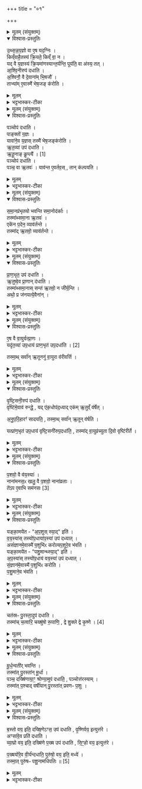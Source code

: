 +++
title = "०१"

+++

<details><summary>मूलम् (संयुक्तम्)</summary>

उ॒थ्स॒न्न॒य॒ज्ञो वा ए॒ष यद॒ग्निᳵ किव्ँवाहै॒तस्य॑ क्रि॒यते॒ किव्ँवा॒ न यद्वै य॒ज्ञस्य॑ क्रि॒यमा॑णस्यान्त॒र्यन्ति॒ पूय॑ति॒ वा अ॑स्य॒ तदा॑श्वि॒नीरुप॑ दधात्य॒श्विनौ॒ वै दे॒वाना॑म्भि॒षजौ॒ ताभ्या॑मे॒वास्मै॑ भेष॒जङ्क॑रोति॒
</details>

<details open><summary>विश्वास-प्रस्तुतिः</summary>

उ॒थ्स॒न्न॒य॒ज्ञो वा ए॒ष यद॒ग्निः ।  
किव्ँवाहै॒तस्य॑ क्रि॒यते॒ किव्ँ वा॒ न ।  
यद् वै य॒ज्ञस्य॑ क्रि॒यमा॑णस्यान्त॒र्यन्ति॒ पूय॑ति॒ वा अ॑स्य॒ तत् ।  
आ॒श्वि॒नीरुप॑ दधाति ।  
अ॒श्विनौ॒ वै दे॒वाना॑म् भि॒षजौ॑ ।  
ताभ्या॑म् ए॒वास्मै॑ भेष॒जङ् क॑रोति ।  
</details>

<details><summary>मूलम्</summary>

उ॒थ्स॒न्न॒य॒ज्ञो वा ए॒ष यद॒ग्निः ।  
किव्ँवाहै॒तस्य॑ क्रि॒यते॒ किव्ँ वा॒ न ।  
यद् वै य॒ज्ञस्य॑ क्रि॒यमा॑णस्यान्त॒र्यन्ति॒ पूय॑ति॒ वा अ॑स्य॒ तत् ।  
आ॒श्वि॒नीरुप॑ दधाति ।  
अ॒श्विनौ॒ वै दे॒वाना॑म् भि॒षजौ॑ ।  
ताभ्या॑म् ए॒वास्मै॑ भेष॒जङ् क॑रोति ।  
</details>

<details><summary>भट्टभास्कर-टीका</summary>

1उक्ता प्रथमा चितिः । इदानीं द्वितीयस्यां चितौ आश्विनीर्विधातुमाह - उत्सन्नयज्ञ इत्यादि ॥ अतः परमग्निकाण्डमेव । उत्सन्नयज्ञः । शाकपार्थिवादिः । अग्नौ भूयिष्ठं कर्मोत्सन्नं भवति कार्त्स्न्येन कर्तुमशक्यत्वात् । तस्मात् एतस्य किं कर्तव्यं क्रियते किं वाऽकर्तव्यमेव क्रियते इति को ज्ञातुं अर्हति । अहेति पक्षे । यच्च यज्ञस्य क्रियमाणस्य कार्त्स्न्येन निवर्तयितुं प्रारब्धस्य सम्बन्धिनः अन्तर्यन्ति नाशयन्ति । प्रमादादननुष्ठानमेव नाशः ।'अन्तरपरिग्रहे' इति गतित्वात् 'तिङि चोदात्तवति' इत्यन्तश्शब्दस्य अनुदात्तत्वम् । 'यद्वृत्तान्नित्यम्' इति आख्यातं न निहन्यते । तदाऽस्य अङ्गं पूयति विशीर्यते दुष्टं पच्यते भिषजा चिकित्सितव्यं भवति । पूयी विशरणे । आश्विनीरिति । 'ध्रुवक्षितिः' इत्याद्याः । अश्विमानुपधान आसामिति 'अश्विमानण्' इत्यण्प्रत्ययः । अश्विनावित्यादि । गतम् ॥
</details>

<details><summary>मूलम् (संयुक्तम्)</summary>

पञ्चोप॑ दधाति॒ पाङ्क्तो॑ य॒ज्ञो यावा॑ने॒व य॒ज्ञस्तस्मै॑ भेष॒जङ्क॑रोत्यृत॒व्या॑ उप॑ दधात्यृतू॒नाङ्कॢप्त्यै॑ [1]  
पञ्चोप॑ दधाति पञ्च॒ वा ऋ॒तवो॒ याव॑न्त ए॒वर्तव॒स्तान्क॑ल्पयति
</details>

<details open><summary>विश्वास-प्रस्तुतिः</summary>

पञ्चोप॑ दधाति ।  
पाङ्क्तो॑ य॒ज्ञः ।  
यावा॑ने॒व य॒ज्ञस् तस्मै॑ भेष॒जङ्क॑रोति ।  
ऋ॒त॒व्या॑ उप॑ दधाति ।  
ऋ॒तू॒नाङ् कॢप्त्यै॑ । [1]  
पञ्चोप॑ दधाति ।  
पञ्च॒ वा ऋ॒तवः॑ ।
याव॑न्त ए॒वर्तव॒स् , तान् क॑ल्पयति ।  
</details>

<details><summary>मूलम्</summary>

पञ्चोप॑ दधाति ।  
पाङ्क्तो॑ य॒ज्ञः ।  
यावा॑ने॒व य॒ज्ञस् तस्मै॑ भेष॒जङ्क॑रोति ।  
ऋ॒त॒व्या॑ उप॑ दधाति ।  
ऋ॒तू॒नाङ् कॢप्त्यै॑ । [1]  
पञ्चोप॑ दधाति ।  
पञ्च॒ वा ऋ॒तवः॑ ।
याव॑न्त ए॒वर्तव॒स् , तान् क॑ल्पयति ।  
</details>

<details><summary>भट्टभास्कर-टीका</summary>

2पञ्चेति ॥ एकैका दिक्षु एका मध्ये । पाङ्क्तत्वमुक्तम् । ऋतव्या इति । ऋतुमता मन्त्रेणोपधेयाः । पूर्ववत् यत् । 'सजूर् ऋतुभिस्सजूर्विधाभित्स्सजूर्वसुभिः' इत्याद्याः । कॢप्त्यै अविपर्यरतधर्मतायै । पञ्चेति । एकैका दिक्षु एकां मध्ये । पञ्च वा इति । हेमन्तशिशिरयोरेकत्वात् ॥
</details>

<details><summary>मूलम् (संयुक्तम्)</summary>

समा॒नप्र॑भृतयो भवन्ति समा॒नोद॑र्का॒स्तस्मा॑थ्समा॒ना ऋ॒तव॒ एके॑न प॒देन॒ व्याव॑र्तन्ते॒ तस्मा॑दृ॒तवो॒ व्याव॑र्तन्ते
</details>

<details open><summary>विश्वास-प्रस्तुतिः</summary>

स॒मा॒नप्र॑भृतयो भवन्ति समा॒नोद॑र्काः ।  
तस्मा॑थ्समा॒ना ऋ॒तवः॑ ।  
एके॑न प॒देन॒ व्याव॑र्तन्ते ।  
तस्मा॑द् ऋ॒तवो॒ व्याव॑र्तन्ते ।  
</details>

<details><summary>मूलम्</summary>

स॒मा॒नप्र॑भृतयो भवन्ति समा॒नोद॑र्काः ।  
तस्मा॑थ्समा॒ना ऋ॒तवः॑ ।  
एके॑न प॒देन॒ व्याव॑र्तन्ते ।  
तस्मा॑द् ऋ॒तवो॒ व्याव॑र्तन्ते ।  
</details>

<details><summary>भट्टभास्कर-टीका</summary>

3समानप्रभृतय इति ॥ एकप्रारम्भा एकसमाप्तय इत्यर्थः । तस्मान्मध्ये (दोषं) एकं पदं व्यावर्तते तासां, यथा - सजूरादिकं वसुभी रुद्रैरादित्यैः विश्वैर्देवैरिति । सर्वमन्यत्समानं, यथा - सजूर् ऋतुभिस्सजूर्विधाभिः' इति सर्वासां प्रभृतिः । 'सजूर्देवैर्वयोनाथैः' इत्यादि सर्वासामुदर्कः । तस्मादित्यादि । मन्त्राणां अत्यन्तसाम्यात् ऋतवोऽप्यत्यन्तसमाना भवन्ति । एकेनेत्यादिना पुनः प्रवृत्तिं प्रतिपादयन्ति । तस्मादिति । एकेन पदेन व्यावृत्तत्वात् मन्त्राणां समाना अपि सन्तो व्यावृत्तधर्माणो भवन्ति ऋतवः । केचिदाहुः - विधाः वसुरुद्रादित्यविश्वेदेवाः । व्यावर्तकाः विधा इत्याव [इत्येवं] उच्यन्ते । 'सजूरृतुभिः' इति प्रभृतिः उदर्कः स (एक) एव । 'सजूर्देवैः' इति वीप्सा पञ्चस्वनुषङ्गद्योतनार्था इति ॥
</details>

<details><summary>मूलम् (संयुक्तम्)</summary>

प्राण॒भृत॒ उप॑ दधात्यृ॒तुष्वे॒व प्रा॒णान्द॑धाति॒ तस्मा॑थ्समा॒नास्सन्त॑ ऋ॒तवो॒ न जी॑र्य॒न्त्यथो॒ प्र ज॑नयत्ये॒वैना॑न्
</details>

<details open><summary>विश्वास-प्रस्तुतिः</summary>

प्रा॒ण॒भृत॒ उप॑ दधाति ।  
ऋ॒तुष्वे॒व प्रा॒णान् द॑धाति ।  
तस्मा॑थ्समा॒नास् सन्त॑ ऋ॒तवो॒ न जी॑र्य॒न्ति ।  
अथो॒ प्र ज॑नयत्ये॒वैना॑न् ।  
</details>

<details><summary>मूलम्</summary>

प्रा॒ण॒भृत॒ उप॑ दधाति ।  
ऋ॒तुष्वे॒व प्रा॒णान् द॑धाति ।  
तस्मा॑थ्समा॒नास् सन्त॑ ऋ॒तवो॒ न जी॑र्य॒न्ति ।  
अथो॒ प्र ज॑नयत्ये॒वैना॑न् ।  
</details>

<details><summary>भट्टभास्कर-टीका</summary>

4प्राणभृत इति ॥ पञ्च एकैका दिक्षु एकां मध्ये । 'प्राणं मे पाहि' इत्याद्या ऋतुषु प्राणभरणहेतुत्वात्प्राणभृतः प्रजानां प्राणाद्यभिवृद्धिहेतुत्वमेव ऋतूनां प्राणादिमत्त्वम् । तस्मादिति । सर्वकालं समाना एकस्वभावा एव सन्तो भवन्तो न कदाचिदपि जीर्यन्त्यृतवः, समाना एव भवन्ति । आथो अपि च प्रजनयत्येवैनान् ऋतून् प्राणादिमतया न जराभावमात्रमेव क्रियत इति ॥
</details>

<details><summary>मूलम् (संयुक्तम्)</summary>

ए॒ष वै वा॒युर्यत्प्रा॒णो यदृ॑त॒व्या॑ उप॒धाय॑ प्राण॒भृतः॑ [2]  
उ॒प॒दधा॑ति॒ तस्मा॒थ्सर्वा॑नृ॒तूननु॑ वा॒युरा व॑रीवर्त्ति
</details>

<details open><summary>विश्वास-प्रस्तुतिः</summary>

ए॒ष वै वा॒युर्यत्प्रा॒णः ।  
यदृ॑त॒व्या॑ उप॒धाय॑ प्राण॒भृत॑ उप॒दधा॑ति । [2]  

तस्मा॒थ् सर्वा॑न् ऋ॒तूननु॑ वा॒युरा व॑रीवर्त्ति ।  
</details>

<details><summary>मूलम्</summary>

ए॒ष वै वा॒युर्यत्प्रा॒णः ।  
यदृ॑त॒व्या॑ उप॒धाय॑ प्राण॒भृत॑ उप॒दधा॑ति । [2]  

तस्मा॒थ् सर्वा॑न् ऋ॒तूननु॑ वा॒युरा व॑रीवर्त्ति ।  
</details>

<details><summary>भट्टभास्कर-टीका</summary>

5एष वा इति ॥ गतम् । सर्वानृतूनिति । सर्वैः ऋतुभिः लक्षितः । लक्षणेऽनोः कर्मप्रवचनीयत्वम् । आवरीवर्ति पुनःपुनरावर्तते । यङ्लुकि 'रीगृदुपधस्य च' इति रीगागमः ॥
</details>

<details><summary>मूलम् (संयुक्तम्)</summary>

वृष्टि॒सनी॒रुप॑ दधाति॒ वृष्टि॑मे॒वाव॑ रुन्द्धे॒ यदे॑क॒धोप॑द॒ध्यादेक॑मृ॒तुव्ँव॑र्षेदनुपरि॒हारꣳ॑ सादयति॒ तस्मा॒थ्सर्वा॑नृ॒तून्व॑र्षति॒ यत्प्रा॑ण॒भृत॑ उप॒धाय॑ वृष्टि॒सनी॑रुप॒दधा॑ति॒ तस्मा॑द्वा॒युप्र॑च्युता दि॒वो वृष्टि॑रीर्ते
</details>

<details open><summary>विश्वास-प्रस्तुतिः</summary>

वृ॒ष्टि॒सनी॒रुप॑ दधाति ।  
वृष्टि॑मे॒वाव॑ रुन्द्धे॒ , यद् ए॑क॒धोप॑द॒ध्याद् एक॑म् ऋ॒तुव्ँ व॑र्षेत् ।  

अ॒नु॒प॒रि॒हारꣳ॑ सादयति॒ , तस्मा॒थ् सर्वा॑न् ऋ॒तून् व॑र्षति ।  

यत्प्रा॑ण॒भृत॑ उप॒धाय॑ वृष्टि॒सनी॑रुप॒दधा॑ति॒ , तस्मा॑द् वा॒युप्र॑च्युता दि॒वो वृष्टि॑रीर्ते ।  
</details>

<details><summary>मूलम्</summary>

वृ॒ष्टि॒सनी॒रुप॑ दधाति ।  
वृष्टि॑मे॒वाव॑ रुन्द्धे॒ , यद् ए॑क॒धोप॑द॒ध्याद् एक॑म् ऋ॒तुव्ँ व॑र्षेत् ।  

अ॒नु॒प॒रि॒हारꣳ॑ सादयति॒ , तस्मा॒थ् सर्वा॑न् ऋ॒तून् व॑र्षति ।  

यत्प्रा॑ण॒भृत॑ उप॒धाय॑ वृष्टि॒सनी॑रुप॒दधा॑ति॒ , तस्मा॑द् वा॒युप्र॑च्युता दि॒वो वृष्टि॑रीर्ते ।  
</details>

<details><summary>भट्टभास्कर-टीका</summary>

6वृष्टिसनीरिति ॥ पञ्च एकैका दिक्षु एकां मध्ये ।'अपस्पिन्व' इत्याद्याः वृष्टिसनित्र्यः वृष्ठिसनयः । 'छन्दसि वनसन' इतीन्प्रत्ययः । एकधेति । एकस्यामेव दिशि स्थित उपदध्यात् । एकमृतुमिति । अत्यन्तसंयोगे द्वितीया । अनुपरिहारमिति । अनुक्रमेण परितस्सर्वासु दिक्षु गत्वा सादयति सर्वस्यां दिशि उपदधाति । आभीक्ष्ण्ये णमुल् । तस्मादित्यादि । गतम् । वायु प्रच्युतेति । वायुना प्रच्याविता । 'तृतीया कर्मणि' इति पूर्वपदप्रकृतिस्वरत्वम् । ईर्त इति । च्यवते । ईर गतौ आदादिकः ॥
</details>

<details><summary>मूलम् (संयुक्तम्)</summary>

प॒शवो॒ वै व॑य॒स्या॑ नाना॑मनस॒ᳵ खलु॒ वै प॒शवो॒ नाना॑व्रता॒स्ते॑ऽप ए॒वाभि सम॑नसः [3]
</details>

<details open><summary>विश्वास-प्रस्तुतिः</summary>

प॒शवो॒ वै व॑य॒स्याः॑ ।  
नाना॑मनस॒ᳵ खलु॒ वै प॒शवो॒ नाना॑व्रताः ।  
ते॑ऽप ए॒वाभि सम॑नसः [3]
</details>

<details><summary>मूलम्</summary>

प॒शवो॒ वै व॑य॒स्याः॑ ।  
नाना॑मनस॒ᳵ खलु॒ वै प॒शवो॒ नाना॑व्रताः ।  
ते॑ऽप ए॒वाभि सम॑नसः [3]
</details>

<details><summary>भट्टभास्कर-टीका</summary>

7अथ वयस्या विधास्यन् तासां अपस्याभ्यः पूर्वमेवोपधेयत्वं शाखान्तरविधेयं दूषयितुमाह - पशवो वै वयस्या इति ॥ तत्साधनत्वात्ताच्छब्द्यम् । वयस्यावानुपधानो मन्त्रः आसामिति वयस्याः 'त्र्यविर्वयः' इत्याद्या एकोनविंशतिः । नानामनस इत्यादि । ना आवयः नदे यस्मै [नावश्यं यदेकस्मै रोचते तदन्यस्मै] रोचते । तथा नानाव्रताः नानाकर्माणः यत्रैव कश्चित् प्रवर्तते तत्रैवान्यो निर्वतते । सर्वेऽपि पशवो लक्षीकृत्य समानमनसो भवन्ति । सर्वेभ्योप्यापः रोचन्ते । सर्वेऽपि स्नानपानादिना अप्सु रमन्ते । तस्मादेवमपां सर्वाभिमतत्वादपस्यानामेव प्राथम्यं युक्तियुक्तमिति । अपस्याशब्देन चानन्तरोपहिताः 'अपस्पिन्व' इत्यादयो वृष्टिसनय उच्यन्ते ॥
</details>

<details><summary>मूलम् (संयुक्तम्)</summary>

यङ्का॒मये॑ताप॒शुस्स्या॒दिति॑ वय॒स्या॑स्तस्यो॑प॒धाया॑प॒स्या॑ उप॑ दध्या॒दसं॑ज्ञानमे॒वास्मै॑ प॒शुभि॑ᳵ करोत्यप॒शुरे॒व भ॑वति॒ यङ्का॒मये॑त पशु॒मान्थ्स्या॒दित्य॑प॒स्या॑स्तस्यो॑प॒धाय॑ वय॒स्या॑ उप॑ दध्याथ्सं॒ज्ञान॑मे॒वास्मै॑ प॒शुभि॑ᳵ करोति पशु॒माने॒व भ॑वति॒
</details>

<details open><summary>विश्वास-प्रस्तुतिः</summary>

यङ्का॒मये॑त - "अ॒प॒शुस् स्या॒द्" इति॑ ।  
व॒य॒स्या॑स् तस्यो॑प॒धाया॑प॒स्या॑ उप॑ दध्यात् ।  
असं॑ज्ञानमे॒वास्मै॑ प॒शुभि॑ᳵ करोत्यप॒शुरे॒व भ॑वति ।  
यङ्का॒मये॑त - "पशु॒मान्थ्स्या॒द्" इति॑ ।  
अ॒प॒स्या॑स् तस्यो॑प॒धाय॑ वय॒स्या॑ उप॑ दध्यात् ।  
सं॒ज्ञान॑मे॒वास्मै॑ प॒शुभि॑ᳵ करोति ।  
प॒शु॒माने॒व भ॑वति ।  
</details>

<details><summary>मूलम्</summary>

यङ्का॒मये॑त - "अ॒प॒शुस् स्या॒द्" इति॑ ।  
व॒य॒स्या॑स् तस्यो॑प॒धाया॑प॒स्या॑ उप॑ दध्यात् ।  
असं॑ज्ञानमे॒वास्मै॑ प॒शुभि॑ᳵ करोत्यप॒शुरे॒व भ॑वति ।  
यङ्का॒मये॑त - "पशु॒मान्थ्स्या॒द्" इति॑ ।  
अ॒प॒स्या॑स् तस्यो॑प॒धाय॑ वय॒स्या॑ उप॑ दध्यात् ।  
सं॒ज्ञान॑मे॒वास्मै॑ प॒शुभि॑ᳵ करोति ।  
प॒शु॒माने॒व भ॑वति ।  
</details>

<details><summary>भट्टभास्कर-टीका</summary>

8यं कामयेतेत्यादि ॥ प्रथममुपहितानां पश्वात्मनां वयस्यानां पश्चादनुपरिहारमुपधीयमानाभिः अपस्याभिः अभिभूतत्वादस्य यजमानस्य पशुभिरसंज्ञानं अप्रकाशं करोति बहुपशुभिरप्रसिद्धेः अपशुरेव भवति । अपस्यानांतु प्राथम्ये पश्वात्मानां वयस्यानां केनचिदभिभूतत्वात् पशुभिः ख्यातः पशुमान् भवति, वयस्यान्तत्वात् चितेः गुणोत्तरेण चाभिभवो नास्तीति भावः ॥
</details>

<details><summary>मूलम् (संयुक्तम्)</summary>

चत॑स्रᳶ पु॒रस्ता॒दुप॑ दधाति॒ तस्मा॑च्च॒त्वारि॒ चख्षु॑षो रू॒पाणि॒ द्वे शु॒क्ले द्वे कृ॒ष्णे [4]  
</details>

<details open><summary>विश्वास-प्रस्तुतिः</summary>

चत॑स्रᳶ पु॒रस्ता॒दुप॑ दधाति ।  
तस्मा॑च् च॒त्वारि॒ चख्षु॑षो रू॒पाणि॒ , द्वे शु॒क्ले द्वे कृ॒ष्णे । [4]  
</details>

<details><summary>मूलम्</summary>

चत॑स्रᳶ पु॒रस्ता॒दुप॑ दधाति ।  
तस्मा॑च् च॒त्वारि॒ चख्षु॑षो रू॒पाणि॒ , द्वे शु॒क्ले द्वे कृ॒ष्णे । [4]  
</details>

<details><summary>भट्टभास्कर-टीका</summary>

9चतस्र इत्यादि ॥ 'विष्टम्भो वयः' इत्याद्याः । न त्वनुवाकस्याद्याः । अत्र मन्त्राम्नातक्रममुल्लङ्घ्य ब्राह्मणेन क्रमान्तरं विधीयते । अत्र च लिङ्गं - मूर्धन्वतीर्भवन्ति इति । नव्यादिषु चतसृषु काचिदपि मूर्धन्वती तासामुपधानोति [धाने] विद्यते । ताः पुरस्तात् शिरसि प्रतिरूपं दधाति । तस्मादिति । द्वे शुक्ले रूपे शुक्लं च शारं च । द्वे कृष्णे कृणं गोळं पुरुषमण्डलश्च । 'कृष्णस्यामृगाख्यायाम्' इति अन्तोदात्तत्वम् ॥
</details>

<details><summary>मूलम् (संयुक्तम्)</summary>

मू॒र्ध॒न्वती॑र्भवन्ति॒ तस्मा॑त्पु॒रस्ता॑न्मू॒र्धा पञ्च॒ दख्षि॑णाया॒ꣳ॒ श्रोण्या॒मुप॑ दधाति॒ पञ्चोत्त॑रस्या॒न्तस्मा॑त्प॒श्चाद्वर्षी॑यान्पु॒रस्ता॑त्प्रवणᳶ प॒शुर्...
</details>

<details open><summary>विश्वास-प्रस्तुतिः</summary>

मू॒र्ध॒न्वती॑र् भवन्ति ।  
तस्मा॑त् पु॒रस्ता॑न् मू॒र्धा ।  
पञ्च॒ दख्षि॑णाया॒ꣳ॒ श्रोण्या॒मुप॑ दधाति॒ , पञ्चोत्त॑रस्याम् ।  
तस्मा॑त् प॒श्चाद् वर्षी॑यान् पु॒रस्ता॑त् प्रवणᳶ प॒शुः ।  
</details>

<details><summary>मूलम्</summary>

मू॒र्ध॒न्वती॑र् भवन्ति ।  
तस्मा॑त् पु॒रस्ता॑न् मू॒र्धा ।  
पञ्च॒ दख्षि॑णाया॒ꣳ॒ श्रोण्या॒मुप॑ दधाति॒ , पञ्चोत्त॑रस्याम् ।  
तस्मा॑त् प॒श्चाद् वर्षी॑यान् पु॒रस्ता॑त् प्रवणᳶ प॒शुः ।  
</details>

<details><summary>भट्टभास्कर-टीका</summary>

10मूर्धन्वतीरिति ॥ मूर्धन्वानासामुपधानो मन्त्र इति । 'वयस्यासु मूर्ध्नो मतुप्' 'अनो नुट्' 'वा छन्दसि' इति पूर्वसवर्णदीर्घत्वम् । 'ह्रस्वनुङ्भ्यां मतुप्' इति मतुप उदात्तत्वम् । तस्मादिति । पश्चाद्वर्षीयान् वृद्धतरः । प्रियस्थिरादिना वर्षादेशः । पुरस्तात्प्रवणः कृशः । 'प्रनिरन्तः' इत्यादिना णत्वन् ॥
</details>

<details><summary>मूलम् (संयुक्तम्)</summary>

ब॒स्तो वय॒ इति॒ दख्षि॒णेऽꣳस॒ उप॑ दधाति वृ॒ष्णिर्वय॒ इत्युत्त॒रेऽꣳसा॑वे॒व प्रति॑ दधाति व्या॒घ्रो वय॒ इति॒ दख्षि॑णे प॒ख्ष उप॑ दधाति सि॒ꣳ॒हो वय॒ इत्युत्त॑रे प॒ख्षयो॑रे॒व वी॒र्य॑न्दधाति॒ पुरु॑षो॒ वय॒ इति॒ मध्ये॒ तस्मा॒त्पुरु॑षᳶ पशू॒नामधि॑पतिः ॥ [5]  
</details>

<details open><summary>विश्वास-प्रस्तुतिः</summary>

ब॒स्तो वय॒ इति॒ दख्षि॒णेऽꣳस॒ उप॑ दधाति , वृ॒ष्णिर्वय॒ इत्युत्त॑रे ।   
अꣳसा॑वे॒व प्रति॑ दधाति ।  
व्या॒घ्रो वय॒ इति॒ दख्षि॑णे प॒ख्ष उप॑ दधाति ,
सि॒ꣳ॒हो वय॒ इत्युत्त॑रे ।

प॒ख्षयो॑रे॒व वी॒र्य॑न्दधाति॒ पुरु॑षो॒ वय॒ इति॒ मध्ये॑ ।  
तस्मा॒त् पुरु॑षᳶ पशू॒नामधि॑पतिः ॥ [5]  
</details>

<details><summary>मूलम्</summary>

ब॒स्तो वय॒ इति॒ दख्षि॒णेऽꣳस॒ उप॑ दधाति , वृ॒ष्णिर्वय॒ इत्युत्त॑रे ।   
अꣳसा॑वे॒व प्रति॑ दधाति ।  
व्या॒घ्रो वय॒ इति॒ दख्षि॑णे प॒ख्ष उप॑ दधाति ,
सि॒ꣳ॒हो वय॒ इत्युत्त॑रे ।

प॒ख्षयो॑रे॒व वी॒र्य॑न्दधाति॒ पुरु॑षो॒ वय॒ इति॒ मध्ये॑ ।  
तस्मा॒त् पुरु॑षᳶ पशू॒नामधि॑पतिः ॥ [5]  
</details>

<details><summary>भट्टभास्कर-टीका</summary>

11दक्षिणे अंस उपदधातीत्येव । अंसावेवेति । परस्परस्योपकुर्वाणेन स्थापयति । उत्तर इति । पक्षे उपदधातीत्येव । पक्षयोरित्यादि । गतम् । मध्य इति आत्मनि । तस्मादिति । प्रधानस्था(प)ने पुरुषशब्देनोपधानात् । 'नामन्यतरस्याम्' इति नाम उदात्तत्वम् ॥

इति पञ्चमे तृतीये प्रथमोनुवाकः ॥  
</details>
